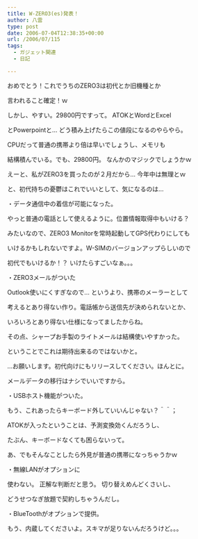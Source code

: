 ```yaml
---
title: W-ZERO3(es)発表！
author: 八雲
type: post
date: 2006-07-04T12:38:35+00:00
url: /2006/07/115
tags:
  - ガジェット関連
  - 日記

---
```

おめでとう！これでうちのZERO3は初代とか旧機種とか
  
言われること確定！ｗ

しかし、やすい。29800円ですって。 ATOKとWordとExcel
  
とPowerpointと… どう積み上げたらこの値段になるのやらやら。
  
CPUだって普通の携帯より倍は早いでしょうし、メモリも
  
結構積んでいる。でも、29800円。 なんかのマジックでしょうかｗ
  
えーと、私がZERO3を買ったのが２月だから… 今年中は無理とｗ

と、初代持ちの憂鬱はこれでいいとして、気になるのは…

・データ通信中の着信が可能になった。
  
やっと普通の電話として使えるように。位置情報取得中もいける？
  
みたいなので、ZERO3 Monitorを常時起動してGPS代わりにしても
  
いけるかもしれないですよ。W-SIMのバージョンアップらしいので
  
初代でもいけるか！？ いけたらすごいなぁ。。。

・ZERO3メールがついた
  
Outlook使いにくすぎなので… というより、携帯のメーラーとして
  
考えるとあり得ない作り。電話帳から送信先が決められないとか、
  
いろいろとあり得ない仕様になってましたからね。
  
その点、シャープお手製のライトメールは結構使いやすかった。
  
ということでこれは期待出来るのではないかと。
  
…お願いします。初代向けにもリリースしてください。ほんとに。
  
メールデータの移行はナシでいいですから。

・USBホスト機能がついた。
  
もう、これあったらキーボード外していいんじゃない？＾＾；
  
ATOKが入ったということは、予測変換効くんだろうし、
  
たぶん、キーボードなくても困らないって。
  
あ、でもそんなことしたら外見が普通の携帯になっちゃうかｗ

・無線LANがオプションに
  
使わない。 正解な判断だと思う。 切り替えめんどくさいし、
  
どうせつなぎ放題で契約しちゃうんだし。

・BlueToothがオプションで提供。
  
もう、内蔵してくださいよ。スキマが足りないんだろうけど。。。
